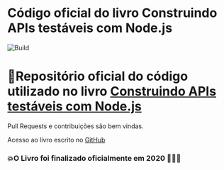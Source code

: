 # Código oficial do livro Construindo APIs testáveis com Node.js
![Build](https://github.com/waldemarnt/building-testable-apis-with-nodejs-code/workflows/Node%20CI/badge.svg)


# 📖Repositório oficial do código utilizado no livro [Construindo APIs testáveis com Node.js](https://leanpub.com/construindo-apis-testaveis-com-nodejs/)

Pull Requests e contribuições são bem vindas.

Acesso ao livro escrito no [GitHub](https://github.com/waldemarnt/building-testable-apis-with-nodejs)

### 💥O Livro foi finalizado oficialmente em 2020 🚀🚀🚀

